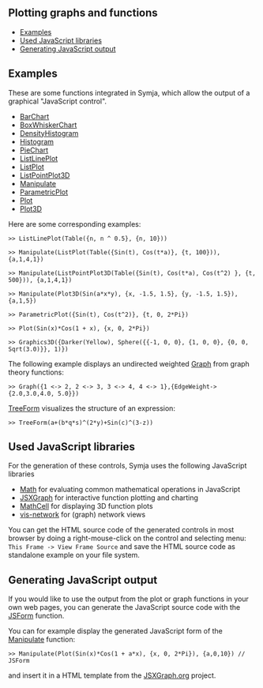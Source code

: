 ## Plotting graphs and functions

 
- [Examples](#examples) 
- [Used JavaScript libraries](#used-javascript-libraries) 
- [Generating JavaScript output](#generating-javascript-output) 

## Examples

These are some functions integrated in Symja, which allow the output of a graphical "JavaScript control".  

* [BarChart](functions/BarChart.md)			
* [BoxWhiskerChart](functions/BoxWhiskerChart.md)	
* [DensityHistogram](functions/DensityHistogram.md)	
* [Histogram](functions/Histogram.md)	
* [PieChart](functions/PieChart.md)	
* [ListLinePlot](functions/ListLinePlot.md)
* [ListPlot](functions/ListPlot.md)
* [ListPointPlot3D](functions/ListPointPlot3D.md)
* [Manipulate](functions/Manipulate.md)
* [ParametricPlot](functions/ParametricPlot.md) 
* [Plot](functions/Plot.md) 
* [Plot3D](functions/Plot3D.md)
 
Here are some corresponding examples:

```			
>> ListLinePlot(Table({n, n ^ 0.5}, {n, 10})) 
		
>> Manipulate(ListPlot(Table({Sin(t), Cos(t*a)}, {t, 100})), {a,1,4,1})
		
>> Manipulate(ListPointPlot3D(Table({Sin(t), Cos(t*a), Cos(t^2) }, {t, 500})), {a,1,4,1})
		
>> Manipulate(Plot3D(Sin(a*x*y), {x, -1.5, 1.5}, {y, -1.5, 1.5}), {a,1,5})
		
>> ParametricPlot({Sin(t), Cos(t^2)}, {t, 0, 2*Pi}) 
		
>> Plot(Sin(x)*Cos(1 + x), {x, 0, 2*Pi})

>> Graphics3D({Darker(Yellow), Sphere({{-1, 0, 0}, {1, 0, 0}, {0, 0, Sqrt(3.0)}}, 1)})
```
 
The following example displays an undirected weighted [Graph](functions/Graph.md) from graph theory functions:

```			
>> Graph({1 <-> 2, 2 <-> 3, 3 <-> 4, 4 <-> 1},{EdgeWeight->{2.0,3.0,4.0, 5.0}})   
```

[TreeForm](functions/TreeForm.md) visualizes the structure of an expression:

```
>> TreeForm(a+(b*q*s)^(2*y)+Sin(c)^(3-z)) 
```

## Used JavaScript libraries

For the generation of these controls, Symja uses the following JavaScript libraries

- [Math](https://github.com/paulmasson/math) for evaluating common mathematical operations in JavaScript 
- [JSXGraph](https://github.com/jsxgraph/jsxgraph) for  interactive function plotting and charting 
- [MathCell](https://github.com/paulmasson/mathcell) for displaying 3D function plots
- [vis-network](https://github.com/visjs/vis-network) for (graph) network views

You can get the HTML source code of the generated controls in most browser by doing a right-mouse-click on the control and selecting menu: `This Frame -> View Frame Source` and save the HTML source code as standalone example on your file system.

## Generating JavaScript output

If you would like to use the output from the plot or graph functions in your own web pages, you can generate the JavaScript source code with the [JSForm](functions/JSForm.md) function.

You can for example display the generated JavaScript form of the [Manipulate](functions/Manipulate.md) function:

```
>> Manipulate(Plot(Sin(x)*Cos(1 + a*x), {x, 0, 2*Pi}), {a,0,10}) // JSForm
```

and insert it in a HTML template from the [JSXGraph.org](https://jsxgraph.org/wp/index.html) project.
